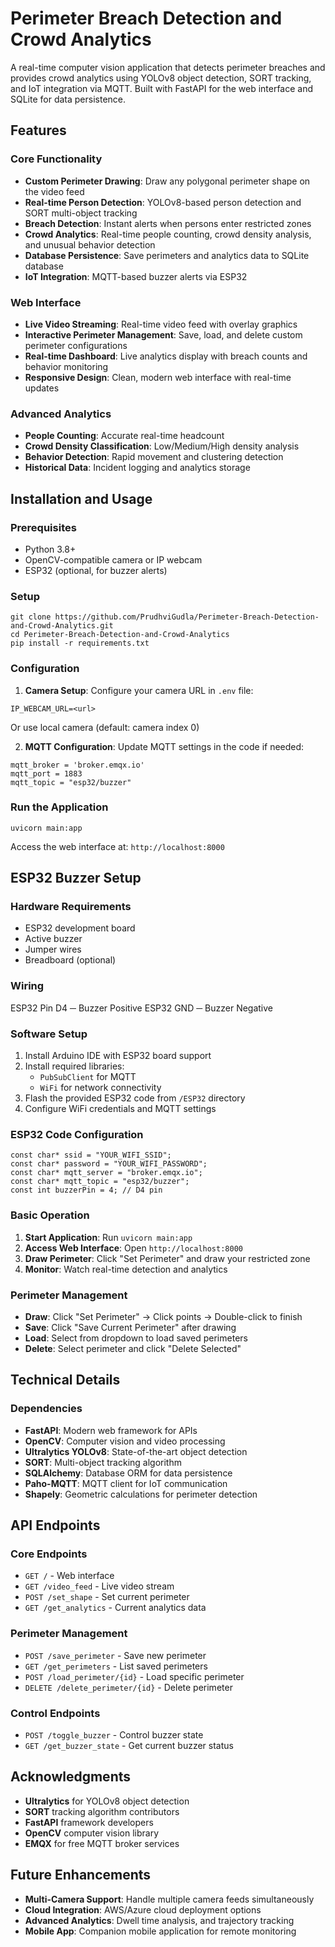 # Perimeter Breach Detection and Crowd Analytics

A real-time computer vision application that detects perimeter breaches and provides crowd analytics using YOLOv8 object detection, SORT tracking, and IoT integration via MQTT. Built with FastAPI for the web interface and SQLite for data persistence.

## Features

### Core Functionality
- **Custom Perimeter Drawing**: Draw any polygonal perimeter shape on the video feed
- **Real-time Person Detection**: YOLOv8-based person detection and SORT multi-object tracking
- **Breach Detection**: Instant alerts when persons enter restricted zones
- **Crowd Analytics**: Real-time people counting, crowd density analysis, and unusual behavior detection
- **Database Persistence**: Save perimeters and analytics data to SQLite database
- **IoT Integration**: MQTT-based buzzer alerts via ESP32

### Web Interface
- **Live Video Streaming**: Real-time video feed with overlay graphics
- **Interactive Perimeter Management**: Save, load, and delete custom perimeter configurations
- **Real-time Dashboard**: Live analytics display with breach counts and behavior monitoring
- **Responsive Design**: Clean, modern web interface with real-time updates

### Advanced Analytics
- **People Counting**: Accurate real-time headcount
- **Crowd Density Classification**: Low/Medium/High density analysis  
- **Behavior Detection**: Rapid movement and clustering detection
- **Historical Data**: Incident logging and analytics storage


## Installation and Usage

### Prerequisites
- Python 3.8+
- OpenCV-compatible camera or IP webcam
- ESP32 (optional, for buzzer alerts)

### Setup
```
git clone https://github.com/PrudhviGudla/Perimeter-Breach-Detection-and-Crowd-Analytics.git
cd Perimeter-Breach-Detection-and-Crowd-Analytics
pip install -r requirements.txt
```

### Configuration
1. **Camera Setup**: Configure your camera URL in `.env` file:
```
IP_WEBCAM_URL=<url>
```
Or use local camera (default: camera index 0)

2. **MQTT Configuration**: Update MQTT settings in the code if needed:
```
mqtt_broker = 'broker.emqx.io'
mqtt_port = 1883
mqtt_topic = "esp32/buzzer"
```

### Run the Application
```
uvicorn main:app
```

Access the web interface at: `http://localhost:8000`

## ESP32 Buzzer Setup

### Hardware Requirements
- ESP32 development board
- Active buzzer
- Jumper wires
- Breadboard (optional)

### Wiring
ESP32 Pin D4 ─ Buzzer Positive
ESP32 GND ─ Buzzer Negative

### Software Setup
1. Install Arduino IDE with ESP32 board support
2. Install required libraries:
   - `PubSubClient` for MQTT
   - `WiFi` for network connectivity
3. Flash the provided ESP32 code from `/ESP32` directory
4. Configure WiFi credentials and MQTT settings

### ESP32 Code Configuration
```
const char* ssid = "YOUR_WIFI_SSID";
const char* password = "YOUR_WIFI_PASSWORD";
const char* mqtt_server = "broker.emqx.io";
const char* mqtt_topic = "esp32/buzzer";
const int buzzerPin = 4; // D4 pin
```

### Basic Operation
1. **Start Application**: Run `uvicorn main:app`
2. **Access Web Interface**: Open `http://localhost:8000`
3. **Draw Perimeter**: Click "Set Perimeter" and draw your restricted zone
4. **Monitor**: Watch real-time detection and analytics

### Perimeter Management
- **Draw**: Click "Set Perimeter" → Click points → Double-click to finish
- **Save**: Click "Save Current Perimeter" after drawing
- **Load**: Select from dropdown to load saved perimeters
- **Delete**: Select perimeter and click "Delete Selected"

## Technical Details

### Dependencies
- **FastAPI**: Modern web framework for APIs
- **OpenCV**: Computer vision and video processing
- **Ultralytics YOLOv8**: State-of-the-art object detection
- **SORT**: Multi-object tracking algorithm
- **SQLAlchemy**: Database ORM for data persistence
- **Paho-MQTT**: MQTT client for IoT communication
- **Shapely**: Geometric calculations for perimeter detection

##  API Endpoints

### Core Endpoints
- `GET /` - Web interface
- `GET /video_feed` - Live video stream
- `POST /set_shape` - Set current perimeter
- `GET /get_analytics` - Current analytics data

### Perimeter Management
- `POST /save_perimeter` - Save new perimeter
- `GET /get_perimeters` - List saved perimeters  
- `POST /load_perimeter/{id}` - Load specific perimeter
- `DELETE /delete_perimeter/{id}` - Delete perimeter

### Control Endpoints
- `POST /toggle_buzzer` - Control buzzer state
- `GET /get_buzzer_state` - Get current buzzer status

## Acknowledgments

- **Ultralytics** for YOLOv8 object detection
- **SORT** tracking algorithm contributors
- **FastAPI** framework developers
- **OpenCV** computer vision library
- **EMQX** for free MQTT broker services


## Future Enhancements
- **Multi-Camera Support**: Handle multiple camera feeds simultaneously
- **Cloud Integration**: AWS/Azure cloud deployment options
- **Advanced Analytics**: Dwell time analysis, and trajectory tracking
- **Mobile App**: Companion mobile application for remote monitoring

